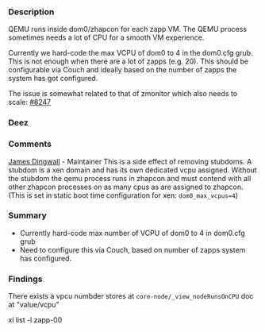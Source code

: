 ### Description
QEMU runs inside dom0/zhapcon for each zapp VM. The QEMU process sometimes needs a lot of CPU for a smooth VM experience.

Currently we hard-code the max VCPU of dom0 to 4 in the dom0.cfg grub. This is not enough when there are a lot of zapps (e.g. 20). This should be configurable via Couch and ideally based on the number of zapps the system has got configured.

The issue is somewhat related to that of zmonitor which also needs to scale: [#8247](https://git.dev.zynstra.com/zynstra-dev/startup/-/issues/8247 "zmonitor resource requirements increase with more zapps but we only have a static default resource allocation")
### Deez
### Comments
[James Dingwall](https://git.dev.zynstra.com/jdingwall) - Maintainer
This is a side effect of removing stubdoms. A stubdom is a xen domain and has its own dedicated vcpu assigned. Without the stubdom the qemu process runs in zhapcon and must contend with all other zhapcon processes on as many cpus as are assigned to zhapcon. (This is set in static boot time configuration for xen: `dom0_max_vcpus=4`)


### Summary 
- Currently hard-code max number of VCPU of dom0 to 4 in dom0.cfg grub
- Need to configure this via Couch, based on number of zapps system has configured.


### Findings
There exists a vpcu numbder stores at `core-node/_view_nodeRunsOnCPU` doc at "value/vcpu"

 xl list -l zapp-00